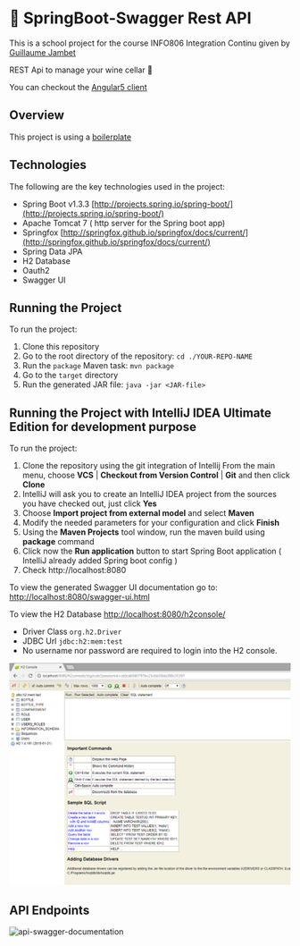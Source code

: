 # :wine_glass: SpringBoot-Swagger Rest API 
This is a school project for the course INFO806 Integration Continu given by [Guillaume Jambet](https://github.com/gjambet)

REST Api to manage your wine cellar :wine_glass:

You can checkout the [Angular5 client](https://github.com/lmsv73/cave-a-vins-client) 


## Overview
This project is using a [boilerplate](https://github.com/afajem/spring-swagger-api)



## Technologies
The following are the key technologies used in the project:
- Spring Boot v1.3.3 [http://projects.spring.io/spring-boot/](http://projects.spring.io/spring-boot/)
- Apache Tomcat 7 ( http server for the Spring boot app)
- Springfox [http://springfox.github.io/springfox/docs/current/](http://springfox.github.io/springfox/docs/current/)
- Spring Data JPA
- H2 Database
- Oauth2
- Swagger UI

## Running the Project
To run the project:

1. Clone this repository
2. Go to the root directory of the repository: `cd ./YOUR-REPO-NAME`  
3. Run the `package` Maven task: `mvn package`
4. Go to the `target` directory
5. Run the generated JAR file: `java -jar <JAR-file>`

## Running the Project with IntelliJ IDEA Ultimate Edition for development purpose 
To run the project:

1. Clone the repository using the git integration of Intellij 
From the main menu, choose **VCS** | **Checkout from Version Control** | **Git** and then click **Clone**
2. IntelliJ will ask you to create an IntelliJ IDEA project from the sources you have checked out, just click **Yes**
3. Choose **Import project from external model** and select **Maven**
4. Modify the needed parameters for your configuration and click **Finish**
5. Using the **Maven Projects** tool window, run the maven build using **package** command
6. Click now the **Run application** button to start Spring Boot application ( IntelliJ already added Spring boot config )  
7. Check http://localhost:8080


To view the generated Swagger UI documentation go to: [http://localhost:8080/swagger-ui.html](http://localhost:8080/swagger-ui.html)

To view the H2 Database [http://localhost:8080/h2console/](http://localhost:8080/h2console/)
- Driver Class `org.h2.Driver`
- JDBC Url `jdbc:h2:mem:test`
- No username nor password are required to login into the H2 console.

![api-swagger-documentation](https://raw.githubusercontent.com/lmsv73/cave-a-vins-server/master/h2_console.png "H2 Console")

## API Endpoints

![api-swagger-documentation](https://raw.githubusercontent.com/lmsv73/cave-a-vins-server/master/API_endpoints.png "Swagger Documentation")
